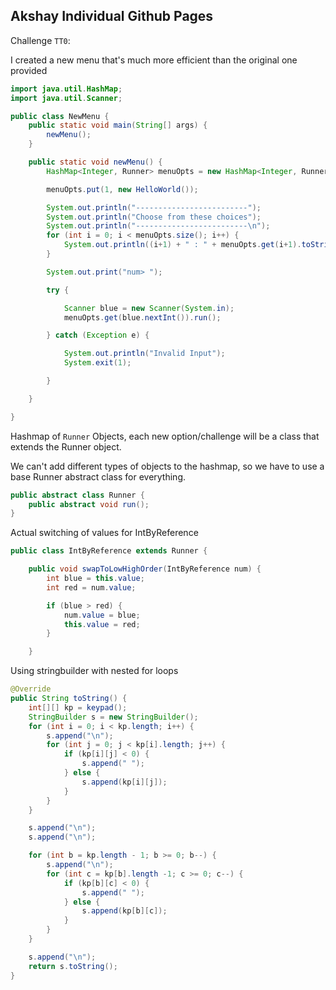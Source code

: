 ## Akshay Individual Github Pages

Challenge `TT0`:

I created a new menu that's much more efficient than the original one provided
```java
import java.util.HashMap;
import java.util.Scanner;

public class NewMenu {
    public static void main(String[] args) {
        newMenu();
    }

    public static void newMenu() {
        HashMap<Integer, Runner> menuOpts = new HashMap<Integer, Runner>();

        menuOpts.put(1, new HelloWorld());

        System.out.println("-------------------------");
        System.out.println("Choose from these choices");
        System.out.println("-------------------------\n");
        for (int i = 0; i < menuOpts.size(); i++) {
            System.out.println((i+1) + " : " + menuOpts.get(i+1).toString());
        }

        System.out.print("num> ");

        try {

            Scanner blue = new Scanner(System.in);
            menuOpts.get(blue.nextInt()).run();

        } catch (Exception e) {

            System.out.println("Invalid Input");
            System.exit(1);

        }

    }

}
```

Hashmap of `Runner` Objects, each new option/challenge will be a class that extends the Runner object. 

We can't add different types of objects to the hashmap, so we have to use a base Runner abstract class for everything. 

```java
public abstract class Runner {
    public abstract void run();
}
```

Actual switching of values for IntByReference
```java
public class IntByReference extends Runner {

    public void swapToLowHighOrder(IntByReference num) {
        int blue = this.value;
        int red = num.value;

        if (blue > red) {
            num.value = blue;
            this.value = red;
        }

    }

```

Using stringbuilder with nested for loops
```java
@Override
public String toString() {
    int[][] kp = keypad();
    StringBuilder s = new StringBuilder();
    for (int i = 0; i < kp.length; i++) {
        s.append("\n");
        for (int j = 0; j < kp[i].length; j++) {
            if (kp[i][j] < 0) {
                s.append(" ");
            } else {
                s.append(kp[i][j]);
            }
        }
    }

    s.append("\n");
    s.append("\n");

    for (int b = kp.length - 1; b >= 0; b--) {
        s.append("\n");
        for (int c = kp[b].length -1; c >= 0; c--) {
            if (kp[b][c] < 0) {
                s.append(" ");
            } else {
                s.append(kp[b][c]);
            }
        }
    }

    s.append("\n");
    return s.toString();
}
```


